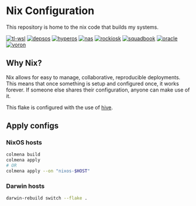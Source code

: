 # Nix Configuration

This repository is home to the nix code that builds my systems.

<!-- Disable octoprint for now -->
<!-- [![octoprint](https://img.shields.io/cirrus/github/truelecter/hive?label=octoprint&logo=nixos&logoColor=white&task=Build%20octoprint)][octoprint] -->

[![tl-wsl](https://img.shields.io/github/actions/workflow/status/truelecter/hive/build-tl-wsl.yaml?event=push&logo=nixos&logoColor=white&label=tl-wsl)][tl-wsl]
[![depsos](https://img.shields.io/github/actions/workflow/status/truelecter/hive/build-depsos.yaml?event=push&logo=nixos&logoColor=white&label=depsos)][depsos]
[![hyperos](https://img.shields.io/github/actions/workflow/status/truelecter/hive/build-hyperos.yaml?event=push&logo=nixos&logoColor=white&label=hyperos)][hyperos]
[![nas](https://img.shields.io/github/actions/workflow/status/truelecter/hive/build-nas.yaml?event=push&logo=nixos&logoColor=white&label=nas)][nas]
[![rockiosk](https://img.shields.io/github/actions/workflow/status/truelecter/hive/build-rockiosk.yaml?event=push&logo=nixos&logoColor=white&label=rockiosk)][rockiosk]
[![squadbook](https://img.shields.io/cirrus/github/truelecter/hive?label=squadbook&logo=nixos&logoColor=white&task=Build%20squadbook)][squadbook]
[![oracle](https://img.shields.io/circleci/build/github/truelecter/hive/master?logo=nixos&logoColor=white&label=oracle)][oracle]
[![voron](https://img.shields.io/circleci/build/github/truelecter/hive/master?logo=nixos&logoColor=white&label=voron)][voron]

## Why Nix?

Nix allows for easy to manage, collaborative, reproducible deployments. This means that once something is setup and configured once, it works forever. If someone else shares their configuration, anyone can make use of it.

This flake is configured with the use of [hive][hive].

## Apply configs

### NixOS hosts

```bash
colmena build
colmena apply
# OR
colmena apply --on "nixos-$HOST"
```

### Darwin hosts

```bash
darwin-rebuild switch --flake .
```

[hive]: https://github.com/divnix/hive

<!-- [octoprint]: <https://cirrus-ci.com/github/truelecter/infra/> -->
<!-- GitHub Actions -->

[tl-wsl]: https://github.com/truelecter/hive/actions/workflows/build-tl-wsl.yaml
[depsos]: https://github.com/truelecter/hive/actions/workflows/build-depsos.yaml
[hyperos]: https://github.com/truelecter/hive/actions/workflows/build-hyperos.yaml
[nas]: https://github.com/truelecter/hive/actions/workflows/build-nas.yaml
[rockiosk]: https://github.com/truelecter/hive/actions/workflows/build-rockiosk.yaml

<!-- CirrusCI -->

[squadbook]: https://cirrus-ci.com/github/truelecter/hive/

<!-- CircleCI -->

[voron]: https://app.circleci.com/pipelines/github/truelecter/hive?branch=master
[oracle]: https://app.circleci.com/pipelines/github/truelecter/hive?branch=master
